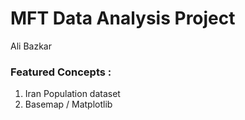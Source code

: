 # MFT Data Analysis Project
Ali Bazkar

### Featured Concepts :
1. Iran Population dataset
2. Basemap / Matplotlib
